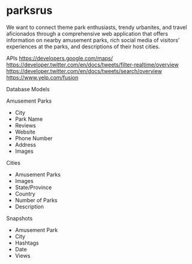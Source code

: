 # parksrus

We want to connect theme park enthusiasts, trendy urbanites, and travel aficionados through a comprehensive web application that offers information on nearby amusement parks, rich social media of visitors’ experiences at the parks, and descriptions of their host cities.

APIs
https://developers.google.com/maps/
https://developer.twitter.com/en/docs/tweets/filter-realtime/overview
https://developer.twitter.com/en/docs/tweets/search/overview
https://www.yelp.com/fusion

Database Models

Amusement Parks
- City
- Park Name
- Reviews
- Website
- Phone Number
- Address
- Images

Cities
- Amusement Parks
- Images
- State/Province
- Country
- Number of Parks
- Description

Snapshots
- Amusement Park
- City
- Hashtags
- Date
- Views
